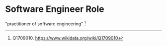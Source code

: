 # Software Engineer Role

"practitioner of software engineering" [^Wikidata]


[^Wikidata]: Q1709010. https://www.wikidata.org/wiki/Q1709010